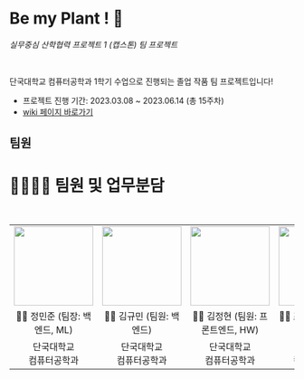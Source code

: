 # Be my Plant ! 🌿


_실무중심 산학협력 프로젝트 1 (캡스톤) 팀 프로젝트_

<br>

단국대학교 컴퓨터공학과 1학기 수업으로 진행되는 졸업 작품 팀 프로젝트입니다!


- 프로젝트 진행 기간: 2023.03.08 ~ 2023.06.14 (총 15주차)
- [wiki 페이지 바로가기](https://github.com/1006lem/Be-my-Plant/wiki)



## 팀원 

# 👨‍👨‍👦‍👦 팀원 및 업무분담

<br/>

<table>
  <tr>
    <td height="140px" align="center"> <a href="https://github.com/BanApp"><img src="https://avatars.githubusercontent.com/u/93313445?s=460&v=4" width="140px" /><br/></a></td>
    <td height="140px" align="center"> <a href="https://github.com/1006lem"><img src="https://avatars.githubusercontent.com/u/68532437?v=4" width="140px" /><br/></a></td>
    <td height="140px" align="center"> <a href="https://github.com/jeonghyeon22"><img src="https://avatars.githubusercontent.com/u/89896026?v=4" width="140px" /><br/></a></td>
    <td height="140px" align="center"> <a href="https://github.com/Minjeongc"><img src="https://avatars.githubusercontent.com/u/87174310?v=4" width="140px" /><br/></a></td>
  </tr>
  <tr>
      <td align="center">👦🏻 정민준 (팀장: 백엔드, ML)</td>
      <td align="center">👦🏻 김규민 (팀원: 백엔드)</td>
      <td align="center">👦🏻 김정현 (팀원: 프론트엔드, HW)</td>
      <td align="center">👦🏻 조민정 (프론트엔드)</td>
  </tr>
  <tr>
      <td align="center">단국대학교<br/>컴퓨터공학과<br/></td>
      <td align="center">단국대학교<br/>컴퓨터공학과<br/></td>
      <td align="center">단국대학교<br/>컴퓨터공학과<br/></td>
      <td align="center">단국대학교<br/>컴퓨터공학과<br/></td>
  </tr>
</table>
<br/><br/>

<br>



<!--changelog, news, install, copying/license, bug -->
<!--https://devbirdfeet.tistory.com/38-->





